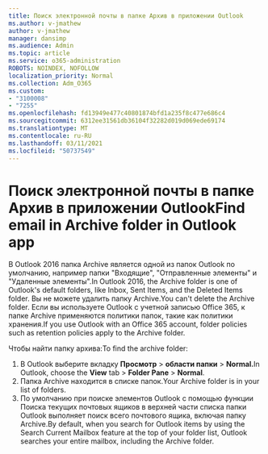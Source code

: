 ```yaml
---
title: Поиск электронной почты в папке Архив в приложении Outlook
ms.author: v-jmathew
author: v-jmathew
manager: dansimp
ms.audience: Admin
ms.topic: article
ms.service: o365-administration
ROBOTS: NOINDEX, NOFOLLOW
localization_priority: Normal
ms.collection: Adm_O365
ms.custom:
- "3100008"
- "7255"
ms.openlocfilehash: fd13949e477c40801874bfd1a235f8c477e686c4
ms.sourcegitcommit: 6312ee31561db36104f32282d019d069ede69174
ms.translationtype: MT
ms.contentlocale: ru-RU
ms.lasthandoff: 03/11/2021
ms.locfileid: "50737549"
---
```

# <a name="find-email-in-archive-folder-in-outlook-app"></a><span data-ttu-id="42286-102">Поиск электронной почты в папке Архив в приложении Outlook</span><span class="sxs-lookup"><span data-stu-id="42286-102">Find email in Archive folder in Outlook app</span></span>

<span data-ttu-id="42286-103">В Outlook 2016 папка Archive является одной из папок Outlook по умолчанию, например папки "Входящие", "Отправленные элементы" и "Удаленные элементы".</span><span class="sxs-lookup"><span data-stu-id="42286-103">In Outlook 2016, the Archive folder is one of Outlook's default folders, like Inbox, Sent Items, and the Deleted Items folder.</span></span> <span data-ttu-id="42286-104">Вы не можете удалить папку Archive.</span><span class="sxs-lookup"><span data-stu-id="42286-104">You can't delete the Archive folder.</span></span> <span data-ttu-id="42286-105">Если вы используете Outlook с учетной записью Office 365, к папке Archive применяются политики папок, такие как политики хранения.</span><span class="sxs-lookup"><span data-stu-id="42286-105">If you use Outlook with an Office 365 account, folder policies such as retention policies apply to the Archive folder.</span></span>

<span data-ttu-id="42286-106">Чтобы найти папку архива:</span><span class="sxs-lookup"><span data-stu-id="42286-106">To find the archive folder:</span></span>

1. <span data-ttu-id="42286-107">В Outlook выберите вкладку **Просмотр** > **области папки**  >  **Normal.**</span><span class="sxs-lookup"><span data-stu-id="42286-107">In Outlook, choose the **View** tab > **Folder Pane** > **Normal**.</span></span>
2. <span data-ttu-id="42286-108">Папка Archive находится в списке папок.</span><span class="sxs-lookup"><span data-stu-id="42286-108">Your Archive folder is in your list of folders.</span></span>
3. <span data-ttu-id="42286-109">По умолчанию при поиске элементов Outlook с помощью функции Поиска текущих почтовых ящиков в верхней части списка папки Outlook выполняет поиск всего почтового ящика, включая папку Archive.</span><span class="sxs-lookup"><span data-stu-id="42286-109">By default, when you search for Outlook items by using the Search Current Mailbox feature at the top of your folder list, Outlook searches your entire mailbox, including the Archive folder.</span></span>
